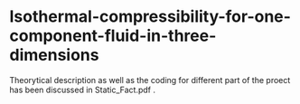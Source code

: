 # Isothermal-compressibility-for-one-component-fluid-in-three-dimensions
Theorytical description as well as the coding for different part of the proect has been discussed in Static_Fact.pdf .
